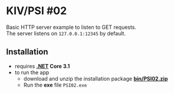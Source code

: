 # KIV/PSI #02

Basic HTTP server example to listen to GET requests.  
The server listens on `127.0.0.1:12345` by default.

## Installation
- requires **[.NET](https://dotnet.microsoft.com/download/dotnet) Core 3.1**
- to run the app
  - download and unzip the installation package **[bin/PSI02.zip](bin/PSI02.zip)**
  - Run the **exe** file `PSI02.exe`
